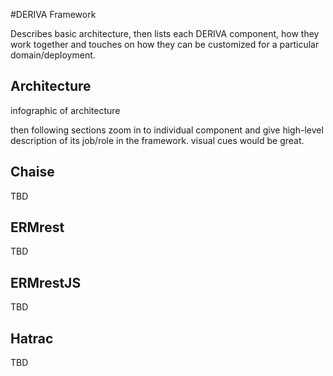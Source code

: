 #DERIVA Framework

Describes basic architecture, then lists each DERIVA component, how they work together and touches on how they can be customized for a particular domain/deployment.

## Architecture

infographic of architecture

then following sections zoom in to individual component and give high-level description of its job/role in the framework. visual cues would be great.

## Chaise

TBD

## ERMrest

TBD

## ERMrestJS

TBD

## Hatrac

TBD
